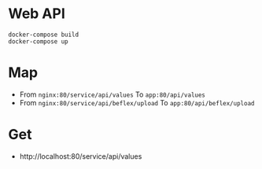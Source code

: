 # Web API

```
docker-compose build
docker-compose up
```

# Map

- From `nginx:80/service/api/values` To `app:80/api/values`
- From `nginx:80/service/api/beflex/upload` To `app:80/api/beflex/upload`

# Get

- http://localhost:80/service/api/values